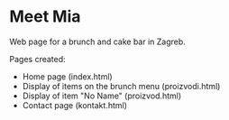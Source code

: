 # Meet Mia
Web page for a brunch and cake bar in Zagreb.

Pages created:
  - Home page (index.html)
  - Display of items on the brunch menu (proizvodi.html)
  - Display of item "No Name" (proizvod.html)
  - Contact page (kontakt.html)
